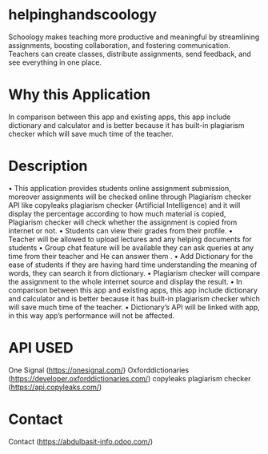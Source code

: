 # helpinghandscoology
Schoology makes teaching more productive and meaningful by streamlining assignments, boosting collaboration, and fostering communication. Teachers can create classes, distribute assignments, send feedback, and see everything in one place.
# Why this Application 
In comparison between this app and existing apps, this app include dictionary and calculator and is better because it has built-in plagiarism checker which will save much time of the teacher.
# Description
•	This application provides students online assignment submission, moreover assignments will be checked online through Plagiarism checker API like copyleaks plagiarism checker (Artificial Intelligence) and it will display the percentage according to  how much material is copied, Plagiarism checker will check whether the assignment is copied from internet or not.
•	Students can view their grades from their profile.
•	Teacher will be allowed to upload lectures and any helping documents for students
•	Group chat feature will be available  they can ask queries at any time from their teacher and He can answer them .
•	Add Dictionary for the ease of students if they are having hard time understanding the meaning of words, they can search it from dictionary.
•	Plagiarism checker will compare the assignment to the whole internet source and display the result.
•	In comparison between this app and existing apps, this app include dictionary and calculator and is better because it has built-in plagiarism checker which will save much time of the teacher.
•	Dictionary’s API will be linked with app, in this way app’s performance will not be affected.
# API USED
One Signal (https://onesignal.com/)
Oxforddictionaries (https://developer.oxforddictionaries.com/)
copyleaks plagiarism checker (https://api.copyleaks.com/)
# Contact
Contact (https://abdulbasit-info.odoo.com/)


